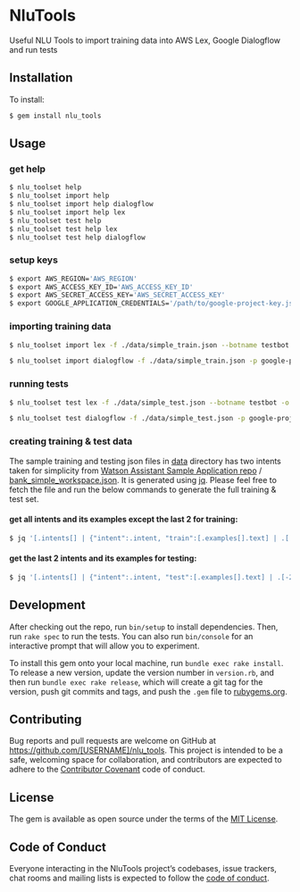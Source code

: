 # NluTools

Useful NLU Tools to import training data into AWS Lex, Google Dialogflow and run tests

## Installation

To install:
```bash
$ gem install nlu_tools
```

## Usage

### get help
```bash
$ nlu_toolset help
$ nlu_toolset import help
$ nlu_toolset import help dialogflow
$ nlu_toolset import help lex
$ nlu_toolset test help
$ nlu_toolset test help lex
$ nlu_toolset test help dialogflow
```


### setup keys
```bash
$ export AWS_REGION='AWS_REGION'
$ export AWS_ACCESS_KEY_ID='AWS_ACCESS_KEY_ID'
$ export AWS_SECRET_ACCESS_KEY='AWS_SECRET_ACCESS_KEY'
$ export GOOGLE_APPLICATION_CREDENTIALS='/path/to/google-project-key.json'

```

### importing training data
```bash
$ nlu_toolset import lex -f ./data/simple_train.json --botname testbot

$ nlu_toolset import dialogflow -f ./data/simple_train.json -p google-project-id
```

### running tests
```bash
$ nlu_toolset test lex -f ./data/simple_test.json --botname testbot -o output_l.csv -t summary

$ nlu_toolset test dialogflow -f ./data/simple_test.json -p google-project-id -o output_d.csv
```

### creating training & test data
The sample training and testing json files in [data](data) directory has two intents taken for simplicity from [Watson Assistant Sample Application repo](https://github.com/watson-developer-cloud/assistant-simple/) / [bank_simple_workspace.json](https://github.com/watson-developer-cloud/assistant-simple/blob/master/training/bank_simple_workspace.json). It is generated using [jq](https://stedolan.github.io/jq/). Please feel free to fetch the file and run the below commands to generate the full training & test set.

#### get all intents and its examples except the last 2 for training:
```bash
$ jq '[.intents[] | {"intent":.intent, "train":[.examples[].text] | .[:-2]}]' data/bank_simple_workspace.json > ./data/simple_train.json
```

#### get the last 2 intents and its examples for testing:
```bash
$ jq '[.intents[] | {"intent":.intent, "test":[.examples[].text] | .[-2:]}]' data/bank_simple_workspace.json > ./data/simple_test.json
```

## Development

After checking out the repo, run `bin/setup` to install dependencies. Then, run `rake spec` to run the tests. You can also run `bin/console` for an interactive prompt that will allow you to experiment.

To install this gem onto your local machine, run `bundle exec rake install`. To release a new version, update the version number in `version.rb`, and then run `bundle exec rake release`, which will create a git tag for the version, push git commits and tags, and push the `.gem` file to [rubygems.org](https://rubygems.org).

## Contributing

Bug reports and pull requests are welcome on GitHub at https://github.com/[USERNAME]/nlu_tools. This project is intended to be a safe, welcoming space for collaboration, and contributors are expected to adhere to the [Contributor Covenant](http://contributor-covenant.org) code of conduct.

## License

The gem is available as open source under the terms of the [MIT License](https://opensource.org/licenses/MIT).

## Code of Conduct

Everyone interacting in the NluTools project’s codebases, issue trackers, chat rooms and mailing lists is expected to follow the [code of conduct](https://github.com/[USERNAME]/nlu_tools/blob/master/CODE_OF_CONDUCT.md).
